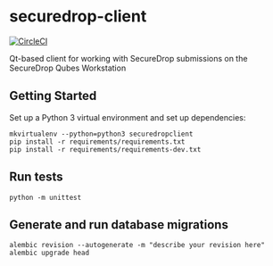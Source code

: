 # securedrop-client
[![CircleCI](https://circleci.com/gh/freedomofpress/securedrop-client.svg?style=svg)](https://circleci.com/gh/freedomofpress/securedrop-client)

Qt-based client for working with SecureDrop submissions on the SecureDrop Qubes Workstation

## Getting Started

Set up a Python 3 virtual environment and set up dependencies:

```
mkvirtualenv --python=python3 securedropclient
pip install -r requirements/requirements.txt
pip install -r requirements/requirements-dev.txt
```

## Run tests

```
python -m unittest
```

## Generate and run database migrations

```
alembic revision --autogenerate -m "describe your revision here"
alembic upgrade head
```
